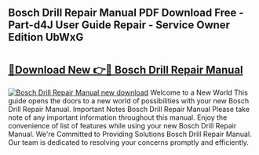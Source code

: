 ## Bosch Drill Repair Manual PDF Download Free - Part-d4J User Guide Repair - Service Owner Edition UbWxG

# <h2><a href="http://bc88840.oget.top/?id=Bosch+Drill+Repair+Manual">🔗Download New 👉🔴 Bosch Drill Repair Manual</a></h2>

[![Bosch Drill Repair Manual new download](https://i.imgur.com/5g1atiW.png)](http://bc88840.oget.top/?id=Bosch+Drill+Repair+Manual)
Welcome to a New World This guide opens the doors to a new world of possibilities with your new Bosch Drill Repair Manual. Important Notes Bosch Drill Repair Manual Please take note of any important information throughout this manual. Enjoy the convenience of list of features while using your new Bosch Drill Repair Manual. We're Committed to Providing Solutions Bosch Drill Repair Manual. Our team is dedicated to resolving your concerns promptly and efficiently.
